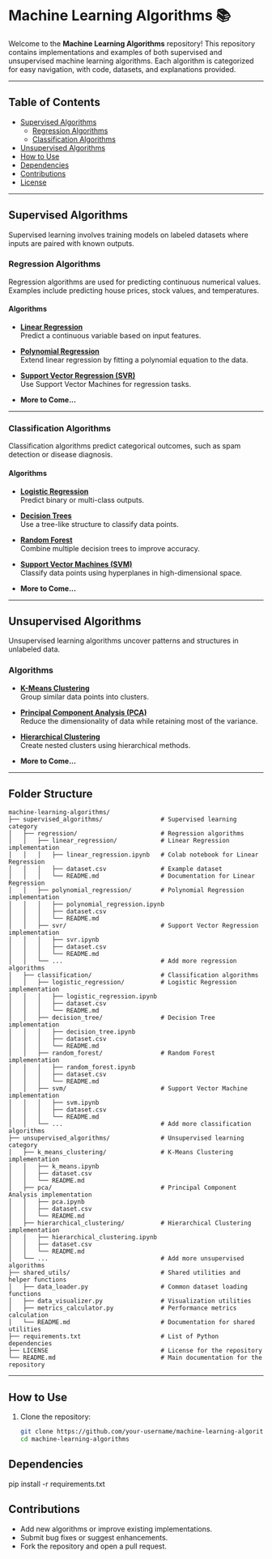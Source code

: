 # Machine Learning Algorithms 📚

Welcome to the **Machine Learning Algorithms** repository! This repository contains implementations and examples of both supervised and unsupervised machine learning algorithms. Each algorithm is categorized for easy navigation, with code, datasets, and explanations provided.

---

## Table of Contents
- [Supervised Algorithms](#supervised-algorithms)
  - [Regression Algorithms](#regression-algorithms)
  - [Classification Algorithms](#classification-algorithms)
- [Unsupervised Algorithms](#unsupervised-algorithms)
- [How to Use](#how-to-use)
- [Dependencies](#dependencies)
- [Contributions](#contributions)
- [License](#license)

---

## Supervised Algorithms
Supervised learning involves training models on labeled datasets where inputs are paired with known outputs.

### Regression Algorithms
Regression algorithms are used for predicting continuous numerical values. Examples include predicting house prices, stock values, and temperatures.

#### Algorithms
- **[Linear Regression](./supervised_algorithms/regression/linear_regression)**  
  Predict a continuous variable based on input features.

- **[Polynomial Regression](./supervised_algorithms/regression/polynomial_regression)**  
  Extend linear regression by fitting a polynomial equation to the data.

- **[Support Vector Regression (SVR)](./supervised_algorithms/regression/svr)**  
  Use Support Vector Machines for regression tasks.

- **More to Come...**

---

### Classification Algorithms
Classification algorithms predict categorical outcomes, such as spam detection or disease diagnosis.

#### Algorithms
- **[Logistic Regression](./supervised_algorithms/classification/logistic_regression)**  
  Predict binary or multi-class outputs.

- **[Decision Trees](./supervised_algorithms/classification/decision_tree)**  
  Use a tree-like structure to classify data points.

- **[Random Forest](./supervised_algorithms/classification/random_forest)**  
  Combine multiple decision trees to improve accuracy.

- **[Support Vector Machines (SVM)](./supervised_algorithms/classification/svm)**  
  Classify data points using hyperplanes in high-dimensional space.

- **More to Come...**

---

## Unsupervised Algorithms
Unsupervised learning algorithms uncover patterns and structures in unlabeled data.

### Algorithms
- **[K-Means Clustering](./unsupervised_algorithms/k_means_clustering)**  
  Group similar data points into clusters.

- **[Principal Component Analysis (PCA)](./unsupervised_algorithms/pca)**  
  Reduce the dimensionality of data while retaining most of the variance.

- **[Hierarchical Clustering](./unsupervised_algorithms/hierarchical_clustering)**  
  Create nested clusters using hierarchical methods.

- **More to Come...**

---

## Folder Structure

```
machine-learning-algorithms/
├── supervised_algorithms/                # Supervised learning category
│   ├── regression/                       # Regression algorithms
│   │   ├── linear_regression/            # Linear Regression implementation
│   │   │   ├── linear_regression.ipynb   # Colab notebook for Linear Regression
│   │   │   ├── dataset.csv               # Example dataset
│   │   │   └── README.md                 # Documentation for Linear Regression
│   │   ├── polynomial_regression/        # Polynomial Regression implementation
│   │   │   ├── polynomial_regression.ipynb
│   │   │   ├── dataset.csv
│   │   │   └── README.md
│   │   ├── svr/                          # Support Vector Regression implementation
│   │   │   ├── svr.ipynb
│   │   │   ├── dataset.csv
│   │   │   └── README.md
│   │   └── ...                           # Add more regression algorithms
│   ├── classification/                   # Classification algorithms
│   │   ├── logistic_regression/          # Logistic Regression implementation
│   │   │   ├── logistic_regression.ipynb
│   │   │   ├── dataset.csv
│   │   │   └── README.md
│   │   ├── decision_tree/                # Decision Tree implementation
│   │   │   ├── decision_tree.ipynb
│   │   │   ├── dataset.csv
│   │   │   └── README.md
│   │   ├── random_forest/                # Random Forest implementation
│   │   │   ├── random_forest.ipynb
│   │   │   ├── dataset.csv
│   │   │   └── README.md
│   │   ├── svm/                          # Support Vector Machine implementation
│   │   │   ├── svm.ipynb
│   │   │   ├── dataset.csv
│   │   │   └── README.md
│   │   └── ...                           # Add more classification algorithms
├── unsupervised_algorithms/              # Unsupervised learning category
│   ├── k_means_clustering/               # K-Means Clustering implementation
│   │   ├── k_means.ipynb
│   │   ├── dataset.csv
│   │   └── README.md
│   ├── pca/                              # Principal Component Analysis implementation
│   │   ├── pca.ipynb
│   │   ├── dataset.csv
│   │   └── README.md
│   ├── hierarchical_clustering/          # Hierarchical Clustering implementation
│   │   ├── hierarchical_clustering.ipynb
│   │   ├── dataset.csv
│   │   └── README.md
│   └── ...                               # Add more unsupervised algorithms
├── shared_utils/                         # Shared utilities and helper functions
│   ├── data_loader.py                    # Common dataset loading functions
│   ├── data_visualizer.py                # Visualization utilities
│   ├── metrics_calculator.py             # Performance metrics calculation
│   └── README.md                         # Documentation for shared utilities
├── requirements.txt                      # List of Python dependencies
├── LICENSE                               # License for the repository
└── README.md                             # Main documentation for the repository

```

---

## How to Use
1. Clone the repository:
   ```bash
   git clone https://github.com/your-username/machine-learning-algorithms.git
   cd machine-learning-algorithms

## Dependencies
pip install -r requirements.txt

## Contributions
- Add new algorithms or improve existing implementations.
- Submit bug fixes or suggest enhancements.
- Fork the repository and open a pull request.
